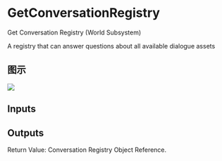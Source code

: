 # GetConversationRegistry

Get Conversation Registry (World Subsystem)

A registry that can answer questions about all available dialogue assets

## 图示

![]($-20221218-21374720.png)

## Inputs

## Outputs

Return Value: Conversation Registry Object Reference.


